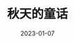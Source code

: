 ---
title: "秋天的童话"
date: "2023-01-07"
price: "20.00"
theaters: ["北京大学百周年纪念讲堂"]
remark: ['粤语对白・中文字幕']
---